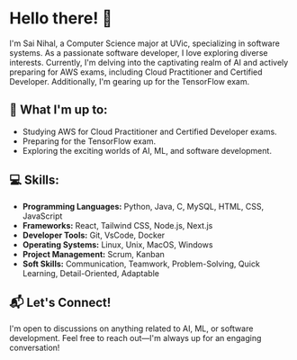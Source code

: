 # Hello there! 👋

I'm Sai Nihal, a Computer Science major at UVic, specializing in software systems. As a passionate software developer, I love exploring diverse interests. Currently, I'm delving into the captivating realm of AI and actively preparing for AWS exams, including Cloud Practitioner and Certified Developer. Additionally, I'm gearing up for the TensorFlow exam.

## 🚀 What I'm up to:
- Studying AWS for Cloud Practitioner and Certified Developer exams.
- Preparing for the TensorFlow exam.
- Exploring the exciting worlds of AI, ML, and software development.

## 💻 Skills:
- **Programming Languages:** Python, Java, C, MySQL, HTML, CSS, JavaScript
- **Frameworks:** React, Tailwind CSS, Node.js, Next.js
- **Developer Tools:** Git, VsCode, Docker
- **Operating Systems:** Linux, Unix, MacOS, Windows
- **Project Management:** Scrum, Kanban
- **Soft Skills:** Communication, Teamwork, Problem-Solving, Quick Learning, Detail-Oriented, Adaptable

## 📬 Let's Connect!
I'm open to discussions on anything related to AI, ML, or software development. Feel free to reach out—I'm always up for an engaging conversation!

